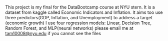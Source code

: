 This project is my final for the DataBootcamp course at NYU stern. It is a dataset from kaggle called Economic Indicators and Inflation. It aims too use three predictors(GDP, Inflation, and Unemployment) to address a target (economic growth)
I use four regression models: Linear, Decision Tree, Random Forest, and MLP(neural networks)
please email me at tam10008@nyu.edu if you cannot see the files
